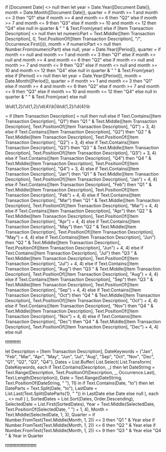 if [Document Date] <> null then 
    let 
        year = Date.Year([Document Date]),
        month = Date.Month([Document Date]),
        quarter = 
            if month >= 1 and month <= 3 then "Q1" 
            else if month >= 4 and month <= 6 then "Q2" 
            else if month >= 7 and month <= 9 then "Q3" 
            else if month >= 10 and month <= 12 then "Q4" 
            else null 
    in 
        quarter & " " & Text.From(year)
else if [Item Transaction Description] <> null then 
    let 
        numericPart = Text.Middle([Item Transaction Description], 0, Text.PositionOf([Item Transaction Description], "/", Occurrence.First())),
        month = if numericPart <> null then Number.From(numericPart) else null,
        year = Date.Year([Period]),
        quarter = 
            if month <> null and month >= 1 and month <= 3 then "Q1" 
            else if month <> null and month >= 4 and month <= 6 then "Q2" 
            else if month <> null and month >= 7 and month <= 9 then "Q3" 
            else if month <> null and month >= 10 and month <= 12 then "Q4" 
            else null 
    in 
        quarter & " " & Text.From(year)
else if [Period] <> null then 
    let 
        year = Date.Year([Period]),
        month = Date.Month([Period]),
        quarter = 
            if month >= 1 and month <= 3 then "Q1" 
            else if month >= 4 and month <= 6 then "Q2" 
            else if month >= 7 and month <= 9 then "Q3" 
            else if month >= 10 and month <= 12 then "Q4" 
            else null 
    in 
        quarter & " " & Text.From(year)
else 
    null





\b\d{1,2}/\d{1,2}/\d{4}\b|\b\d{1,2}/\d{4}\b


= if [Item Transaction Description] = null then null
else if Text.Contains([Item Transaction Description], "Q1") then "Q1 " & Text.Middle([Item Transaction Description], Text.PositionOf([Item Transaction Description], "Q1") + 3, 4)
else if Text.Contains([Item Transaction Description], "Q2") then "Q2 " & Text.Middle([Item Transaction Description], Text.PositionOf([Item Transaction Description], "Q2") + 3, 4)
else if Text.Contains([Item Transaction Description], "Q3") then "Q3 " & Text.Middle([Item Transaction Description], Text.PositionOf([Item Transaction Description], "Q3") + 3, 4)
else if Text.Contains([Item Transaction Description], "Q4") then "Q4 " & Text.Middle([Item Transaction Description], Text.PositionOf([Item Transaction Description], "Q4") + 3, 4)
else if Text.Contains([Item Transaction Description], "Jan") then "Q1 " & Text.Middle([Item Transaction Description], Text.PositionOf([Item Transaction Description], "Jan") + 4, 4)
else if Text.Contains([Item Transaction Description], "Feb") then "Q1 " & Text.Middle([Item Transaction Description], Text.PositionOf([Item Transaction Description], "Feb") + 4, 4)
else if Text.Contains([Item Transaction Description], "Mar") then "Q1 " & Text.Middle([Item Transaction Description], Text.PositionOf([Item Transaction Description], "Mar") + 4, 4)
else if Text.Contains([Item Transaction Description], "Apr") then "Q2 " & Text.Middle([Item Transaction Description], Text.PositionOf([Item Transaction Description], "Apr") + 4, 4)
else if Text.Contains([Item Transaction Description], "May") then "Q2 " & Text.Middle([Item Transaction Description], Text.PositionOf([Item Transaction Description], "May") + 4, 4)
else if Text.Contains([Item Transaction Description], "Jun") then "Q2 " & Text.Middle([Item Transaction Description], Text.PositionOf([Item Transaction Description], "Jun") + 4, 4)
else if Text.Contains([Item Transaction Description], "Jul") then "Q3 " & Text.Middle([Item Transaction Description], Text.PositionOf([Item Transaction Description], "Jul") + 4, 4)
else if Text.Contains([Item Transaction Description], "Aug") then "Q3 " & Text.Middle([Item Transaction Description], Text.PositionOf([Item Transaction Description], "Aug") + 4, 4)
else if Text.Contains([Item Transaction Description], "Sep") then "Q3 " & Text.Middle([Item Transaction Description], Text.PositionOf([Item Transaction Description], "Sep") + 4, 4)
else if Text.Contains([Item Transaction Description], "Oct") then "Q4 " & Text.Middle([Item Transaction Description], Text.PositionOf([Item Transaction Description], "Oct") + 4, 4)
else if Text.Contains([Item Transaction Description], "Nov") then "Q4 " & Text.Middle([Item Transaction Description], Text.PositionOf([Item Transaction Description], "Nov") + 4, 4)
else if Text.Contains([Item Transaction Description], "Dec") then "Q4 " & Text.Middle([Item Transaction Description], Text.PositionOf([Item Transaction Description], "Dec") + 4, 4)
else null


ttttttttttt


let
    Description = [Item Transaction Description],
    DateKeywords = {"Jan", "Feb", "Mar", "Apr", "May", "Jun", "Jul", "Aug", "Sep", "Oct", "Nov", "Dec", "Q1", "Q2", "Q3", "Q4"},
    Dates = List.Buffer(
        List.Select(
            List.Transform(
                DateKeywords,
                each 
                    if Text.Contains(Description, _) then 
                        let
                            DateString = Text.Range(Description, Text.PositionOf(Description, _, Occurrence.Last), Text.Length(Description)),
                            Date = Text.Range(DateString, Text.PositionOf(DateString, " "), 11)
                        in
                            if Text.Contains(Date, "to") then
                                let
                                    DateParts = Text.Split(Date, "to"),
                                    LastDate = List.Last(Text.Split(DateParts{1}, " "))
                                in
                                    LastDate
                            else
                                Date
                    else null
            ),
            each _ <> null
        )
    ),
    SortedDates = List.Sort(Dates, Order.Descending),
    SelectedDate = List.First(SortedDates),
    Year = Text.Middle(SelectedDate, Text.PositionOf(SelectedDate, " ") + 1, 4),
    Month = Text.Middle(SelectedDate, 1, 3),
    Quarter = 
        if Number.FromText(Text.Middle(Month, 1, 2)) <= 3 then "Q1 " & Year
        else if Number.FromText(Text.Middle(Month, 1, 2)) <= 6 then "Q2 " & Year
        else if Number.FromText(Text.Middle(Month, 1, 2)) <= 9 then "Q3 " & Year
        else "Q4 " & Year
in
    Quarter





tttttttttttttttttttttt

